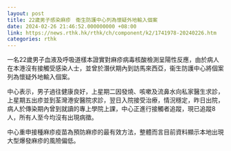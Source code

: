 ```yaml
---
layout: post
title: 22歲男子感染麻疹　衞生防護中心列為懷疑外地輸入個案
date: 2024-02-26 21:46:52.000000000 +08:00
link: https://news.rthk.hk/rthk/ch/component/k2/1741978-20240226.htm
categories: rthk
---
```


一名22歲男子血液及呼吸道樣本證實對麻疹病毒核酸檢測呈陽性反應，由於病人在本港沒有接觸受感染人士，並曾於潛伏期內到訪馬來西亞，衞生防護中心將個案列為懷疑外地輸入個案。

中心表示，男子過往健康良好，上星期二因發燒、咳嗽及流鼻水向私家醫生求診，上星期五出疹並到荃灣港安醫院求診，翌日入院接受治療，情況穩定，昨日出院，病人於傳染期內曾到就讀的專上學院上課，中心正進行接觸者追蹤，現已追蹤8人，所有人至今均沒有出現病徵。

中心重申接種麻疹疫苗為預防麻疹的最有效方法，整體而言目前資料顯示本地出現大型爆發麻疹的風險偏低。
